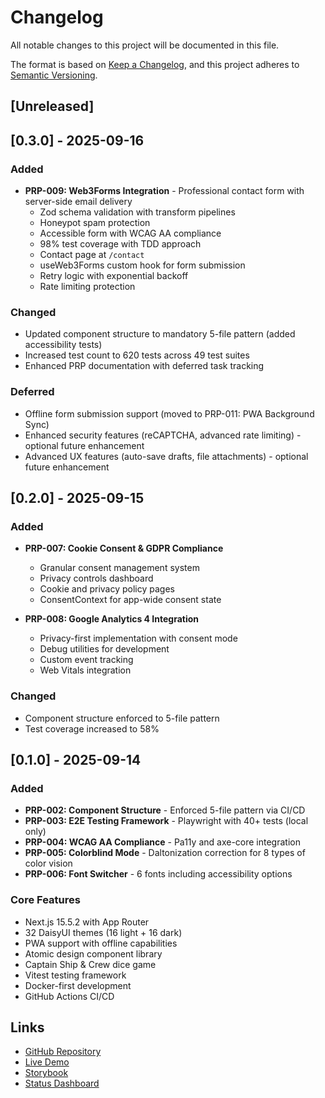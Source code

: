 # Changelog

All notable changes to this project will be documented in this file.

The format is based on [Keep a Changelog](https://keepachangelog.com/en/1.1.0/),
and this project adheres to [Semantic Versioning](https://semver.org/spec/v2.0.0.html).

## [Unreleased]

## [0.3.0] - 2025-09-16

### Added

- **PRP-009: Web3Forms Integration** - Professional contact form with server-side email delivery
  - Zod schema validation with transform pipelines
  - Honeypot spam protection
  - Accessible form with WCAG AA compliance
  - 98% test coverage with TDD approach
  - Contact page at `/contact`
  - useWeb3Forms custom hook for form submission
  - Retry logic with exponential backoff
  - Rate limiting protection

### Changed

- Updated component structure to mandatory 5-file pattern (added accessibility tests)
- Increased test count to 620 tests across 49 test suites
- Enhanced PRP documentation with deferred task tracking

### Deferred

- Offline form submission support (moved to PRP-011: PWA Background Sync)
- Enhanced security features (reCAPTCHA, advanced rate limiting) - optional future enhancement
- Advanced UX features (auto-save drafts, file attachments) - optional future enhancement

## [0.2.0] - 2025-09-15

### Added

- **PRP-007: Cookie Consent & GDPR Compliance**
  - Granular consent management system
  - Privacy controls dashboard
  - Cookie and privacy policy pages
  - ConsentContext for app-wide consent state

- **PRP-008: Google Analytics 4 Integration**
  - Privacy-first implementation with consent mode
  - Debug utilities for development
  - Custom event tracking
  - Web Vitals integration

### Changed

- Component structure enforced to 5-file pattern
- Test coverage increased to 58%

## [0.1.0] - 2025-09-14

### Added

- **PRP-002: Component Structure** - Enforced 5-file pattern via CI/CD
- **PRP-003: E2E Testing Framework** - Playwright with 40+ tests (local only)
- **PRP-004: WCAG AA Compliance** - Pa11y and axe-core integration
- **PRP-005: Colorblind Mode** - Daltonization correction for 8 types of color vision
- **PRP-006: Font Switcher** - 6 fonts including accessibility options

### Core Features

- Next.js 15.5.2 with App Router
- 32 DaisyUI themes (16 light + 16 dark)
- PWA support with offline capabilities
- Atomic design component library
- Captain Ship & Crew dice game
- Vitest testing framework
- Docker-first development
- GitHub Actions CI/CD

## Links

- [GitHub Repository](https://github.com/TortoiseWolfe/CRUDkit)
- [Live Demo](https://tortoisewolfe.github.io/CRUDkit/)
- [Storybook](https://tortoisewolfe.github.io/CRUDkit/storybook/)
- [Status Dashboard](https://tortoisewolfe.github.io/CRUDkit/status)
